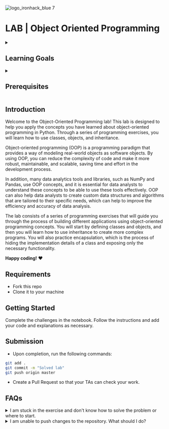 ![logo_ironhack_blue 7](https://user-images.githubusercontent.com/23629340/40541063-a07a0a8a-601a-11e8-91b5-2f13e4e6b441.png)

# LAB | Object Oriented Programming

<details>
  <summary>
   <h2>Learning Goals</h2>
  </summary>

  This lab allows you to practice and apply the concepts and techniques taught in class. 

  Upon completion of this lab, you will be able to:
  
- Understand the key concepts of object-oriented programming, such as classes, objects, attributes, and methods, and how they relate to Python programming.
- Use Python classes and objects to build solutions that leverage the power of object-oriented programming.
- Apply the principles of encapsulation and inheritance to create modular, extensible, and reusable code.
- Utilize class attributes and methods to define the behavior of objects and control their interactions with other objects and the environment.

  <br>
  <hr> 

</details>

<details>
  <summary>
   <h2>Prerequisites</h2>
  </summary>

Before this starting this lab, you should have learnt about:

- Data types, operators and structures
- Flow control (if-else statements and loops)
- Functions
- Object Oriented Programming (classes, objects, attributes, methods)
 
  <br>
  <hr> 

</details>

## Introduction

Welcome to the Object-Oriented Programming lab! This lab is designed to help you apply the concepts you have learned about object-oriented programming in Python. Through a series of programming exercises, you will learn how to use classes, objects, and inheritance.

Object-oriented programming (OOP) is a programming paradigm that provides a way of modeling real-world objects as software objects. By using OOP, you can reduce the complexity of code and make it more robust, maintainable, and scalable, saving time and effort in the development process. 

In addition, many data analytics tools and libraries, such as NumPy and Pandas, use OOP concepts, and it is essential for data analysts to understand these concepts to be able to use these tools effectively. OOP can also help data analysts to create custom data structures and algorithms that are tailored to their specific needs, which can help to improve the efficiency and accuracy of data analysis.

The lab consists of a series of programming exercises that will guide you through the process of building different applications using object-oriented programming concepts. You will start by defining classes and objects, and then you will learn how to use inheritance to create more complex programs. You will also practice encapsulation, which is the process of hiding the implementation details of a class and exposing only the necessary functionality.


**Happy coding!** :heart:

## Requirements

- Fork this repo
- Clone it to your machine

## Getting Started

Complete the challenges in the notebook. Follow the instructions and add your code and explanations as necessary.

## Submission

- Upon completion, run the following commands:

```bash
git add .
git commit -m "Solved lab"
git push origin master
```

- Create a Pull Request so that your TAs can check your work.


## FAQs
<details>
  <summary>I am stuck in the exercise and don't know how to solve the problem or where to start.</summary>
  <br>

  If you are stuck in your code and don't know how to solve the problem or where to start, you should take a step back and try to form a clear question about the specific issue you are facing. This will help you narrow down the problem and come up with potential solutions.


  For example, is it a concept that you don't understand, or are you receiving an error message that you don't know how to fix? It is usually helpful to try to state the problem as clearly as possible, including any error messages you are receiving. This can help you communicate the issue to others and potentially get help from classmates or online resources. 


  Once you have a clear understanding of the problem, you will be able to start working toward the solution.

  [Back to top](#faqs)

</details>


<details>
  <summary>I am unable to push changes to the repository. What should I do?</summary>
  <br>

There are a couple of possible reasons why you may be unable to *push* changes to a Git repository:

1. **You have not committed your changes:** Before you can push your changes to the repository, you need to commit them using the `git commit` command. Make sure you have committed your changes and try pushing again. To do this, run the following terminal commands from the project folder:
  ```bash
  git add .
  git commit -m "Your commit message"
  git push
  ```
2. **You do not have permission to push to the repository:** If you have cloned the repository directly from the main Ironhack repository without making a *Fork* first, you do not have write access to the repository.
To check which remote repository you have cloned, run the following terminal command from the project folder:
  ```bash
  git remote -v
  ```
If the link shown is the same as the main Ironhack repository, you will need to fork the repository to your GitHub account first and then clone your fork to your local machine to be able to push the changes.

**Note**: You should make a copy of your local code to avoid losing it in the process.

  [Back to top](#faqs)

</details>
